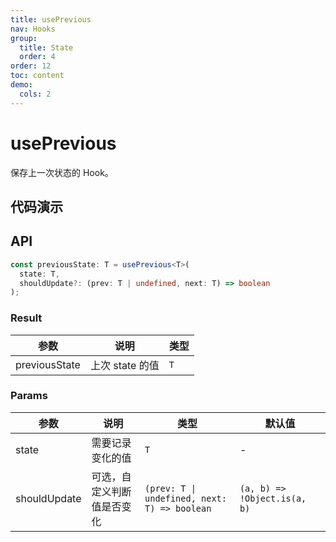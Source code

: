```yaml
---
title: usePrevious
nav: Hooks
group:
  title: State
  order: 4
order: 12
toc: content
demo:
  cols: 2
---
```


# usePrevious

保存上一次状态的 Hook。

## 代码演示

<code src="./demo/demo1.tsx"></code>
<code src="./demo/demo2.tsx"></code>

## API

```typescript
const previousState: T = usePrevious<T>(
  state: T,
  shouldUpdate?: (prev: T | undefined, next: T) => boolean
);
```

### Result

| 参数          | 说明            | 类型 |
| ------------- | --------------- | ---- |
| previousState | 上次 state 的值 | `T`  |

### Params

| 参数         | 说明                       | 类型                                         | 默认值                       |
| ------------ | -------------------------- | -------------------------------------------- | ---------------------------- |
| state        | 需要记录变化的值           | `T`                                          | -                            |
| shouldUpdate | 可选，自定义判断值是否变化 | `(prev: T \| undefined, next: T) => boolean` | `(a, b) => !Object.is(a, b)` |
